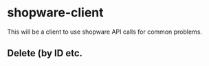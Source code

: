 # shopware-client

This will be a client to use shopware API calls for common problems.



## Delete (by ID etc.

